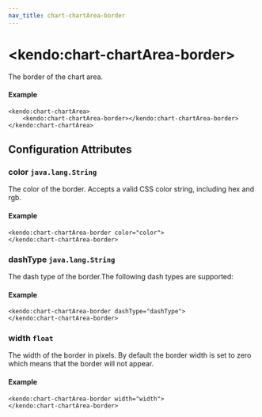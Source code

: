 ```yaml
---
nav_title: chart-chartArea-border
---
```


# \<kendo:chart-chartArea-border\>

The border of the chart area.

#### Example
    <kendo:chart-chartArea>
        <kendo:chart-chartArea-border></kendo:chart-chartArea-border>
    </kendo:chart-chartArea>

## Configuration Attributes

### color `java.lang.String`

The color of the border. Accepts a valid CSS color string, including hex and rgb.

#### Example
    <kendo:chart-chartArea-border color="color">
    </kendo:chart-chartArea-border>

### dashType `java.lang.String`

The dash type of the border.The following dash types are supported:

#### Example
    <kendo:chart-chartArea-border dashType="dashType">
    </kendo:chart-chartArea-border>

### width `float`

The width of the border in pixels. By default the border width is set to zero which means that the border will not appear.

#### Example
    <kendo:chart-chartArea-border width="width">
    </kendo:chart-chartArea-border>

